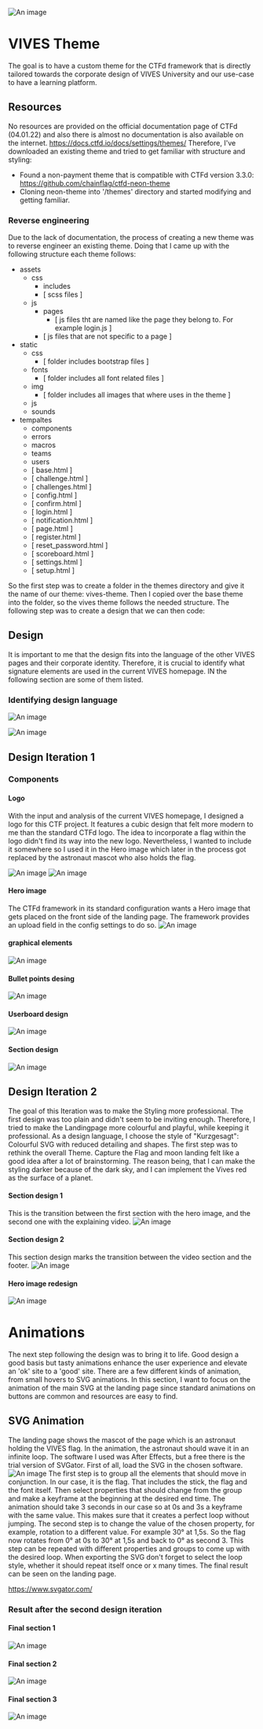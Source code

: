 ![An image](/CustomTheme_banner.png)
# VIVES Theme
The goal is to have a custom theme for the CTFd framework that is directly tailored towards the corporate design of
VIVES University and our use-case to have a learning platform.

## Resources
No resources are provided on the official documentation page of CTFd (04.01.22) and also there is almost no
documentation is also available on the internet. https://docs.ctfd.io/docs/settings/themes/
Therefore, I've downloaded an existing theme and tried to get familiar with structure and styling:
- Found a non-payment theme that is compatible with CTFd version 3.3.0: https://github.com/chainflag/ctfd-neon-theme
- Cloning neon-theme into '/themes' directory and started modifying and getting familiar.

### Reverse engineering
Due to the lack of documentation, the process of creating a new theme was to reverse engineer an existing theme.
Doing that I came up with the following structure each theme follows:

- assets
  - css
    - includes
    - [ scss files ]
  - js
    - pages
      - [ js files tht are named like the page they belong to. For example login.js ]
    - [ js files that are not specific to a page ]
- static
  - css
    - [ folder includes bootstrap files ]
  - fonts
    - [ folder includes all font related files ]
  - img
    - [ folder includes all images that where uses in the theme ]
  - js
  - sounds
- tempaltes
  - components
  - errors
  - macros
  - teams
  - users
  - [ base.html ]
  - [ challenge.html ]
  - [ challenges.html ]
  - [ config.html ]
  - [ confirm.html ]
  - [ login.html ]
  - [ notification.html ]
  - [ page.html ]
  - [ register.html ]
  - [ reset_password.html ]
  - [ scoreboard.html ]
  - [ settings.html ]
  - [ setup.html ]

So the first step was to create a folder in the themes directory and give it the name of our theme: vives-theme.
Then I copied over the base theme into the folder, so the vives theme follows the needed structure.
The following step was to create a design that we can then code:

## Design
It is important to me that the design fits into the language of the other VIVES pages and their corporate identity.
Therefore, it is crucial to identify what signature elements are used in the current VIVES homepage.
IN the following section are some of them listed.

### Identifying design language
![An image](/analyse.png)

![An image](/colors.png)

## Design Iteration 1
### Components
#### Logo
With the input and analysis of the current VIVES homepage, I designed a logo for this CTF project. It features a cubic
design that felt more modern to me than the standard CTFd logo. The idea to incorporate a flag within the logo didn't
find its way into the new logo. Nevertheless,  I wanted to include it somewhere so I used it in the Hero image which later in the process
got replaced by the astronaut mascot who also holds the flag.

![An image](/logoRedesign.png)
![An image](/Logo_vite.png)
#### Hero image
The CTFd framework in its standard configuration wants a Hero image that gets placed on the front side of the landing page.
The framework provides an upload field in the config settings to do so.
![An image](/logo_1.png)
#### graphical elements
![An image](/styleComponent.png)
#### Bullet points desing
![An image](/lists.png)
#### Userboard design
![An image](/Userboard.png)
#### Section design
![An image](/sectionDesing.png)

## Design Iteration 2
The goal of this Iteration was to make the Styling more professional. The first design was too plain and didn't seem to
be inviting enough. Therefore, I tried to make the Landingpage more colourful and playful, while keeping it professional.
As a design language, I choose the style of "Kurzgesagt": Colourful SVG with reduced detailing and shapes. The first step
was to rethink the overall Theme. Capture the Flag and moon landing felt like a good idea after a lot of brainstorming.
The reason being, that I can make the styling darker because of the dark sky, and I can implement the Vives red as the
surface of a planet.

#### Section design 1
This is the transition between the first section with the hero image, and the second one with the explaining video.
![An image](/waves1.svg)

#### Section design 2
This section design marks the transition between the video section and the footer.
![An image](/waves2.svg)

#### Hero image redesign
![An image](/astronaut_flag.svg)

# Animations
The next step following the design was to bring it to life. Good design a good basis but tasty animations enhance the
user experience and elevate an 'ok' site to a 'good' site. There are a few different kinds of animation, from small hovers
to SVG animations. In this section, I want to focus on the animation of the main SVG at the landing page since standard
animations on buttons are common and resources are easy to find.

## SVG Animation
The landing page shows the mascot of the page which is an astronaut holding the VIVES flag. In the animation, the astronaut
should wave it in an infinite loop. The software I used was After Effects, but a free there is the trial version of SVGator.
First of all, load the SVG in the chosen software.
![An image](/animationTutorial.png)
The first step is to group all the elements that
should move in conjunction. In our case, it is the flag. That includes the stick, the flag and the font itself.
Then select properties that should change from the group and make a keyframe at the beginning at the desired end time.
The animation should take 3 seconds in our case so at 0s and 3s a keyframe with the same value. This makes sure that it
creates a perfect loop without jumping. The second step is to change the value of the chosen property, for example, rotation
to a different value. For example 30° at 1,5s. So the flag now rotates from 0° at 0s to 30° at 1,5s and back to 0° as second 3.
This step can be repeated with different properties and groups to come up with the desired loop. When exporting the SVG
don't forget to select the loop style, whether it should repeat itself once or x many times. The final result can be seen
on the landing page.

https://www.svgator.com/

### Result after the second design iteration
#### Final section 1
![An image](/fullSection1.png)
#### Final section 2
![An image](/fullSection2.png)
#### Final section 3
![An image](/fullSection3.png)



